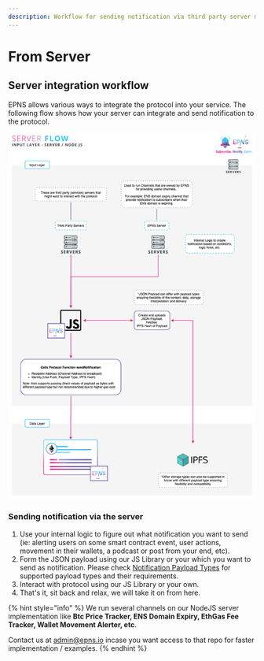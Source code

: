 ```yaml
---
description: Workflow for sending notification via third party server model
---
```


# From Server

## Server integration workflow

EPNS allows various ways to integrate the protocol into your service. The following flow shows how your server can integrate and send notification to the protocol.

![](../.gitbook/assets/inputserver.png)

### Sending notification via the server

1. Use your internal logic to figure out what notification you want to send \(ie: alerting users on some smart contract event, user actions, movement in their wallets, a podcast or post from your end, etc\).
2. Form the JSON payload using our JS Library or your which you want to send as notification. Please check [Notification Payload Types](notification-payload-types.md) for supported payload types and their requirements.
3. Interact with protocol using our JS Library or your own.
4. That's it, sit back and relax, we will take it on from here.

{% hint style="info" %}
We run several channels on our NodeJS server implementation like **Btc Price Tracker, ENS Domain Expiry, EthGas Fee Tracker, Wallet Movement Alerter, etc**.

Contact us at [admin@epns.io](mailto://admin@epns.io) incase you want access to that repo for faster implementation / examples.
{% endhint %}

